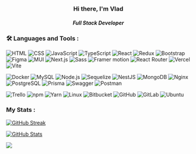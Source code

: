   <div id="header" align="center">
    <h3>Hi there, I'm Vlad</h3>
    <h5>Full Stack Developer</h5>
  </div>

### :hammer_and_wrench: Languages and Tools :

![HTML](https://img.shields.io/static/v1?label=&message=HTML&color=%23E34F26&style=for-the-badge&logo=HTML5&logoColor=white)
![CSS](https://img.shields.io/static/v1?label=&message=CSS&color=%231572B6&style=for-the-badge&logo=CSS3&logoColor=white)
![JavaScript](https://img.shields.io/static/v1?label=&message=JavaScript&color=gray&style=for-the-badge&logo=javascript&logoColor=%23F7DF1E)
![TypeScript](https://img.shields.io/static/v1?label=&message=TypeScript&color=%233178C6&style=for-the-badge&logo=TypeScript&logoColor=white)
![React](https://img.shields.io/static/v1?label=&message=React&color=gray&logo=React&style=for-the-badge&logoColor=%2361DAFB)
![Redux](https://img.shields.io/static/v1?label=&message=Redux&color=%23764ABC&logo=Redux&style=for-the-badge&logoColor=white)
![Bootstrap](https://img.shields.io/static/v1?label=&message=Bootstrap&color=%237952B3&style=for-the-badge&logo=bootstrap&logoColor=white)
![Figma](https://img.shields.io/static/v1?label=&message=Figma&color=%23F24E1E&style=for-the-badge&logo=figma&logoColor=white)
![MUI](https://img.shields.io/static/v1?label=&message=MUI&color=%23007FFF&style=for-the-badge&logo=MUI&logoColor=white)
![Next.js](https://img.shields.io/static/v1?label=&message=Next.js&color=black&style=for-the-badge&logo=Next.js&logoColor=white)
![Sass](https://img.shields.io/static/v1?label=&message=Sass&color=%23CC6699&style=for-the-badge&logo=Sass&logoColor=white)
![Framer motion](https://img.shields.io/static/v1?label=&message=Framer+motion&color=%230055FF&style=for-the-badge&logo=framer&logoColor=white)
![React Router](https://img.shields.io/static/v1?label=&message=React+Router&color=%23CA4245&style=for-the-badge&logo=reactrouter&logoColor=white)
![Vercel](https://img.shields.io/static/v1?label=&message=Vercel&color=%23000000&style=for-the-badge&logo=Vercel&logoColor=white)
![Vite](https://img.shields.io/static/v1?label=&message=Vite&color=%23646CFF&style=for-the-badge&logo=Vite&logoColor=white)

![Docker](https://img.shields.io/static/v1?label=&message=Docker&color=%232496ED&style=for-the-badge&logo=docker&logoColor=white)
![MySQL](https://img.shields.io/static/v1?label=&message=MySQL&color=%234479A1&style=for-the-badge&logo=MySQL&logoColor=white)
![Node.js](https://img.shields.io/static/v1?label=&message=Node.js&color=%23339933&style=for-the-badge&logo=node.js&logoColor=white)
![Sequelize](https://img.shields.io/static/v1?label=&message=Sequelize&color=%2352B0E7&style=for-the-badge&logo=sequelize&logoColor=white)
![NestJS](https://img.shields.io/static/v1?label=&message=NestJS&color=%23E0234E&style=for-the-badge&logo=NestJS&logoColor=white)
![MongoDB](https://img.shields.io/static/v1?label=&message=MongoDB&color=%2347A248&style=for-the-badge&logo=mongoDB&logoColor=white)
![Nginx](https://img.shields.io/static/v1?label=&message=Nginx&color=%23009639&style=for-the-badge&logo=Nginx&logoColor=white)
![PostgreSQL](https://img.shields.io/static/v1?label=&message=PostgreSQL&color=%234169E1&style=for-the-badge&logo=postgresql&logoColor=white)
![Prisma](https://img.shields.io/static/v1?label=&message=Prisma&color=%232D3748&style=for-the-badge&logo=Prisma&logoColor=white)
![Swagger](https://img.shields.io/static/v1?label=&message=Swagger&color=%2385EA2D&style=for-the-badge&logo=Swagger&logoColor=white)
![Postman](https://img.shields.io/static/v1?label=&message=Postman&color=%23FF6C37&style=for-the-badge&logo=postman&logoColor=white)

![Trello](https://img.shields.io/static/v1?label=&message=Trello&color=%230052CC&style=for-the-badge&logo=Trello&logoColor=white)
![npm](https://img.shields.io/static/v1?label=&message=npm&color=%23CB3837&style=for-the-badge&logo=npm&logoColor=white)
![Yarn](https://img.shields.io/static/v1?label=&message=Yarn&color=%232C8EBB&style=for-the-badge&logo=Yarn&logoColor=white)
![Linux](https://img.shields.io/static/v1?label=&message=Linux&color=%23FCC624&style=for-the-badge&logo=linux&logoColor=white)
![Bitbucket](https://img.shields.io/static/v1?label=&message=Bitbucket&color=%230052CC&style=for-the-badge&logo=bitbucket&logoColor=white)
![GitHub](https://img.shields.io/static/v1?label=&message=GitHub&color=%23181717&style=for-the-badge&logo=github&logoColor=white)
![GitLab](https://img.shields.io/static/v1?label=&message=GitLab&color=%23FC6D26&style=for-the-badge&logo=gitlab&logoColor=white)
![Ubuntu](https://img.shields.io/static/v1?label=&message=Ubuntu&color=%23E95420&style=for-the-badge&logo=ubuntu&logoColor=white)

### My Stats :

[![GitHub Streak](http://github-readme-streak-stats.herokuapp.com?user=Vladislav-Simonenko&theme=sunset-gradient&hide_border=true)](https://git.io/streak-stats)

[![GitHub Stats](https://github-readme-stats.vercel.app/api?username=Vladislav-Simonenko&title_color=ffffff&text_color=ffffff&icon_color=ffffff&bg_color=-145DEG,1F214D,50366F,BF3475,EE6C45)](https://github.com/anuraghazra/github-readme-stats)

![](http://github-profile-summary-cards.vercel.app/api/cards/repos-per-language?username=Vladislav-Simonenko&theme=vision_friendly_dark)

<!--
**Vladislav-Simonenko/Vladislav-Simonenko** is a ✨ _special_ ✨ repository because its `README.md` (this file) appears on your GitHub profile.

Here are some ideas to get you started:

- 🔭 I’m currently working on ...
- 🌱 I’m currently learning ...
- 👯 I’m looking to collaborate on ...
- 🤔 I’m looking for help with ...
- 💬 Ask me about ...
- 📫 How to reach me: ...
- 😄 Pronouns: ...
- ⚡ Fun fact: ...
  -->
